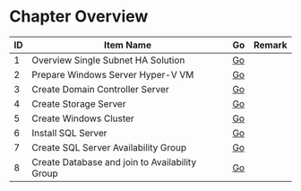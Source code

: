 # Chapter Overview
| ID | Item Name | Go | Remark |
| --- | --- | --- | --- |
| 1 | Overview Single Subnet HA Solution | [Go](./01-overview-single-subnet-ha-solution.md) | |
| 2 | Prepare Windows Server Hyper-V VM | [Go](./02-prepare-windows-server-hyper-v-vm.md) | |
| 3 | Create Domain Controller Server | [Go](./03-create-domain-controller.md) | |
| 4 | Create Storage Server | [Go](./04-create-storage-server.md) | |
| 5 | Create Windows Cluster | [Go](./05-create-windows-cluster.md) | |
| 6 | Install SQL Server | [Go](./06-install-sql-server.md) | |
| 7 | Create SQL Server Availability Group | [Go](./07-create-sql-server-availability-group.md) | |
| 8 | Create Database and join to Availability Group | [Go](./08-create-database-and-join-to-availability-group.md) | |
